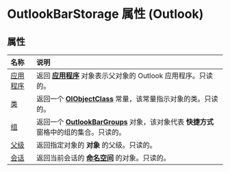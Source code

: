 
# OutlookBarStorage 属性 (Outlook)

## 属性



|**名称**|**说明**|
|:-----|:-----|
|[应用程序](ad9a37cb-de9c-662e-1dcd-2197ebd239d2.md)|返回 **[应用程序](797003e7-ecd1-eccb-eaaf-32d6ddde8348.md)** 对象表示父对象的 Outlook 应用程序。只读的。|
|[类](d4f7819c-8d8f-23a2-829e-117cad81cb74.md)|返回一个 **[OlObjectClass](33d724b3-df3c-2a7f-a80f-93b66d96f588.md)** 常量，该常量指示对象的类。只读的。|
|[组](9b324d3d-3ab6-1e24-962f-19812b6b8ed0.md)|返回一个 **[OutlookBarGroups](bb5fef46-b15a-51c3-0adf-f94e9da6c921.md)** 对象，该对象代表 **快捷方式**窗格中的组的集合。只读的。|
|[父级](d8f82919-4a68-4092-f37b-87d63b0dd57a.md)|返回指定对象的 **对象** 的父级。只读的。|
|[会话](f3ba6302-aca2-f8ba-3a82-ae35f6b5b609.md)|返回当前会话的 **[命名空间](f0dcaa19-07f5-5d42-a3bf-2e42b7885644.md)** 的对象。只读的。|
